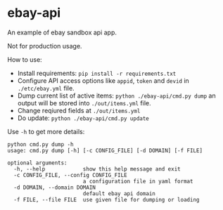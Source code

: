 # ebay-api

An example of ebay sandbox api app.

Not for production usage.

How to use:

- Install requirements: `pip install -r requirements.txt`
- Configure API access options like `appid`, `token` and `devid` in `./etc/ebay.yml` file.
- Dump current list of active items:
   `python ./ebay-api/cmd.py dump`
   an output will be stored into `./out/items.yml` file.
- Change reqiured fields at `./out/items.yml`
- Do update:
  `python ./ebay-api/cmd.py update`


Use `-h` to get more details:
```
python cmd.py dump -h
usage: cmd.py dump [-h] [-c CONFIG_FILE] [-d DOMAIN] [-f FILE]

optional arguments:
  -h, --help            show this help message and exit
  -c CONFIG_FILE, --config CONFIG_FILE
                        a configuration file in yaml format
  -d DOMAIN, --domain DOMAIN
                        default ebay api domain
  -f FILE, --file FILE  use given file for dumping or loading
```
